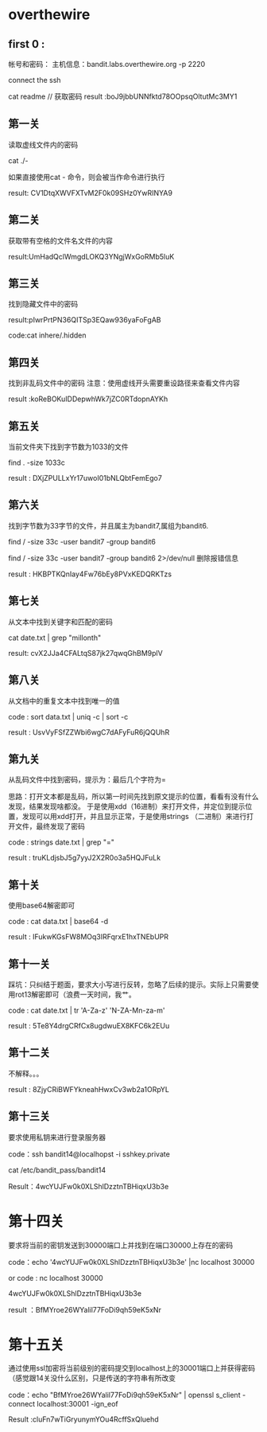# overthewire

## first 0 :

帐号和密码：
主机信息：bandit.labs.overthewire.org -p 2220

connect  the ssh 

cat readme // 获取密码 result :boJ9jbbUNNfktd78OOpsqOltutMc3MY1

## 第一关

读取虚线文件内的密码

cat ./-

如果直接使用cat -  命令，则会被当作命令进行执行 

result: CV1DtqXWVFXTvM2F0k09SHz0YwRINYA9

## 第二关

获取带有空格的文件名文件的内容

result:UmHadQclWmgdLOKQ3YNgjWxGoRMb5luK

## 第三关

找到隐藏文件中的密码

result:pIwrPrtPN36QITSp3EQaw936yaFoFgAB

code:cat inhere/.hidden

## 第四关

找到非乱码文件中的密码
注意：使用虚线开头需要重设路径来查看文件内容

result :koReBOKuIDDepwhWk7jZC0RTdopnAYKh

## 第五关

当前文件夹下找到字节数为1033的文件

find . -size 1033c 

result : DXjZPULLxYr17uwoI01bNLQbtFemEgo7

## 第六关

找到字节数为33字节的文件，并且属主为bandit7,属组为bandit6.

find / -size 33c -user bandit7 -group bandit6

find / -size 33c -user bandit7 -group bandit6 2>/dev/null 删除报错信息

result : HKBPTKQnIay4Fw76bEy8PVxKEDQRKTzs

## 第七关

从文本中找到关键字和匹配的密码

cat date.txt | grep "millonth"

result: cvX2JJa4CFALtqS87jk27qwqGhBM9plV

## 第八关

从文档中的重复文本中找到唯一的值

code : sort data.txt | uniq -c | sort -c

result : UsvVyFSfZZWbi6wgC7dAFyFuR6jQQUhR

## 第九关

从乱码文件中找到密码，提示为：最后几个字符为=

思路：打开文本都是乱码，所以第一时间先找到原文提示的位置，看看有没有什么发现，结果发现啥都没。
于是使用xdd（16进制）来打开文件，并定位到提示位置，发现可以用xdd打开，并且显示正常，于是使用strings （二进制）来进行打开文件，最终发现了密码

code : strings date.txt | grep "="

result : truKLdjsbJ5g7yyJ2X2R0o3a5HQJFuLk

## 第十关

使用base64解密即可

code : cat data.txt | base64 -d

result : IFukwKGsFW8MOq3IRFqrxE1hxTNEbUPR

## 第十一关

踩坑：只纠结于题面，要求大小写进行反转，忽略了后续的提示。实际上只需要使用rot13解密即可（浪费一天时间，我艹。

code : cat date.txt | tr 'A-Za-z' 'N-ZA-Mn-za-m'

result : 5Te8Y4drgCRfCx8ugdwuEX8KFC6k2EUu

## 第十二关

不解释。。。

result : 8ZjyCRiBWFYkneahHwxCv3wb2a1ORpYL

## 第十三关

要求使用私钥来进行登录服务器

code：ssh bandit14@localhopst -i sshkey.private

cat  /etc/bandit_pass/bandit14

Result：4wcYUJFw0k0XLShlDzztnTBHiqxU3b3e

# 第十四关

要求将当前的密钥发送到30000端口上并找到在端口30000上存在的密码

code：echo '4wcYUJFw0k0XLShlDzztnTBHiqxU3b3e' |nc localhost 30000

or code : nc localhost 30000 

4wcYUJFw0k0XLShlDzztnTBHiqxU3b3e

result ：BfMYroe26WYalil77FoDi9qh59eK5xNr

# 第十五关

通过使用ssl加密将当前级别的密码提交到localhost上的30001端口上并获得密码（感觉跟14关没什么区别，只是传送的字符串有所改变

code：echo "BfMYroe26WYalil77FoDi9qh59eK5xNr" | openssl s_client -connect localhost:30001 -ign_eof

Result :cluFn7wTiGryunymYOu4RcffSxQluehd

